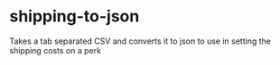 # shipping-to-json
Takes a tab separated CSV and converts it to json to use in setting the shipping costs on a perk
